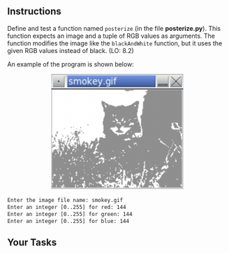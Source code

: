<!-- manual -->

## Instructions

Define and test a function named `posterize` (in the file **posterize.py**). This function expects an image and a tuple of RGB values as arguments. The function modifies the image like the `blackAndWhite` function, but it uses the given RGB values instead of black. (LO: 8.2)

An example of the program is shown below:

<p align="center">
    <img src="../assets/8.5.png" width="60%" alt="An image titled 'smokey.gif' is shown. The image depicts a cat, likely outdoors, partially obscured by grass and shadows. The cat’s face and ears are clearly visible in the center, with strong contrast between light and dark areas giving it a stylized, high-contrast appearance.">
</p>

```
Enter the image file name: smokey.gif
Enter an integer [0..255] for red: 144
Enter an integer [0..255] for green: 144
Enter an integer [0..255] for blue: 144
```

## Your Tasks
